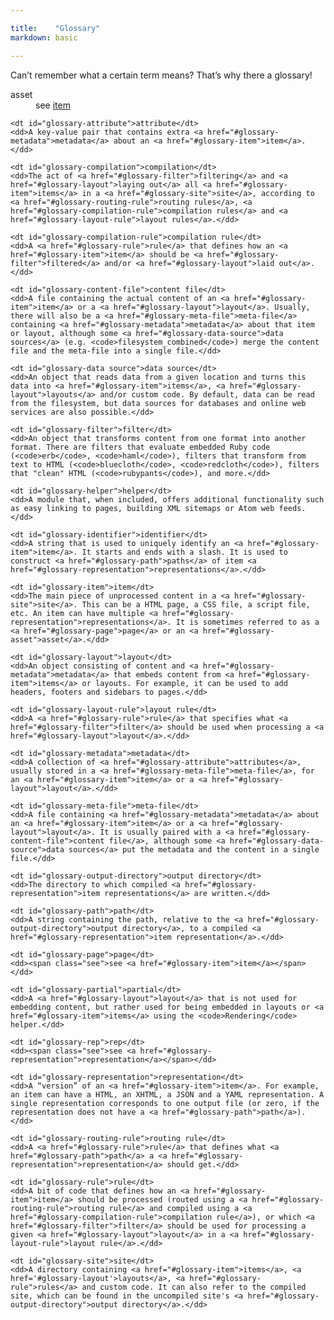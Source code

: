 ```yaml
---

title:    "Glossary"
markdown: basic

---
```


Can’t remember what a certain term means? That’s why there a glossary!

<dl class="glossary">
	<dt id="glossary-asset">asset</dt>
	<dd><span class="see">see <a href="#glossary-item">item</a></span></dd>

	<dt id="glossary-attribute">attribute</dt>
	<dd>A key-value pair that contains extra <a href="#glossary-metadata">metadata</a> about an <a href="#glossary-item">item</a>.</dd>

	<dt id="glossary-compilation">compilation</dt>
	<dd>The act of <a href="#glossary-filter">filtering</a> and <a href="#glossary-layout">laying out</a> all <a href="#glossary-item">items</a> in a <a href="#glossary-site">site</a>, according to <a href="#glossary-routing-rule">routing rules</a>, <a href="#glossary-compilation-rule">compilation rules</a> and <a href="#glossary-layout-rule">layout rules</a>.</dd>

	<dt id="glossary-compilation-rule">compilation rule</dt>
	<dd>A <a href="#glossary-rule">rule</a> that defines how an <a href="#glossary-item">item</a> should be <a href="#glossary-filter">filtered</a> and/or <a href="#glossary-layout">laid out</a>.</dd>

	<dt id="glossary-content-file">content file</dt>
	<dd>A file containing the actual content of an <a href="#glossary-item">item</a> or a <a href="#glossary-layout">layout</a>. Usually, there will also be a <a href="#glossary-meta-file">meta-file</a> containing <a href="#glossary-metadata">metadata</a> about that item or layout, although some <a href="#glossary-data-source">data sources</a> (e.g. <code>filesystem_combined</code>) merge the content file and the meta-file into a single file.</dd>

	<dt id="glossary-data source">data source</dt>
	<dd>An object that reads data from a given location and turns this data into <a href="#glossary-item">items</a>, <a href="#glossary-layout">layouts</a> and/or custom code. By default, data can be read from the filesystem, but data sources for databases and online web services are also possible.</dd>

	<dt id="glossary-filter">filter</dt>
	<dd>An object that transforms content from one format into another format. There are filters that evaluate embedded Ruby code (<code>erb</code>, <code>haml</code>), filters that transform from text to HTML (<code>bluecloth</code>, <code>redcloth</code>), filters that "clean" HTML (<code>rubypants</code>), and more.</dd>

	<dt id="glossary-helper">helper</dt>
	<dd>A module that, when included, offers additional functionality such as easy linking to pages, building XML sitemaps or Atom web feeds.</dd>

	<dt id="glossary-identifier">identifier</dt>
	<dd>A string that is used to uniquely identify an <a href="#glossary-item">item</a>. It starts and ends with a slash. It is used to construct <a href="#glossary-path">paths</a> of item <a href="#glossary-representation">representations</a>.</dd>

	<dt id="glossary-item">item</dt>
	<dd>The main piece of unprocessed content in a <a href="#glossary-site">site</a>. This can be a HTML page, a CSS file, a script file, etc. An item can have multiple <a href="#glossary-representation">representations</a>. It is sometimes referred to as a <a href="#glossary-page">page</a> or an <a href="#glossary-asset">asset</a>.</dd>

	<dt id="glossary-layout">layout</dt>
	<dd>An object consisting of content and <a href="#glossary-metadata">metadata</a> that embeds content from <a href="#glossary-item">items</a> or layouts. For example, it can be used to add headers, footers and sidebars to pages.</dd>

	<dt id="glossary-layout-rule">layout rule</dt>
	<dd>A <a href="#glossary-rule">rule</a> that specifies what <a href="#glossary-filter">filter</a> should be used when processing a <a href="#glossary-layout">layout</a>.</dd>

	<dt id="glossary-metadata">metadata</dt>
	<dd>A collection of <a href="#glossary-attribute">attributes</a>, usually stored in a <a href="#glossary-meta-file">meta-file</a>, for an <a href="#glossary-item">item</a> or a <a href="#glossary-layout">layout</a>.</dd>

	<dt id="glossary-meta-file">meta-file</dt>
	<dd>A file containing <a href="#glossary-metadata">metadata</a> about an <a href="#glossary-item">item</a> or a <a href="#glossary-layout">layout</a>. It is usually paired with a <a href="#glossary-content-file">content file</a>, although some <a href="#glossary-data-source">data sources</a> put the metadata and the content in a single file.</dd>

	<dt id="glossary-output-directory">output directory</dt>
	<dd>The directory to which compiled <a href="#glossary-representation">item representations</a> are written.</dd>

	<dt id="glossary-path">path</dt>
	<dd>A string containing the path, relative to the <a href="#glossary-output-directory">output directory</a>, to a compiled <a href="#glossary-representation">item representation</a>.</dd>

	<dt id="glossary-page">page</dt>
	<dd><span class="see">see <a href="#glossary-item">item</a></span></dd>

	<dt id="glossary-partial">partial</dt>
	<dd>A <a href="#glossary-layout">layout</a> that is not used for embedding content, but rather used for being embedded in layouts or <a href="#glossary-item">items</a> using the <code>Rendering</code> helper.</dd>

	<dt id="glossary-rep">rep</dt>
	<dd><span class="see">see <a href="#glossary-representation">representation</a></span></dd>

	<dt id="glossary-representation">representation</dt>
	<dd>A “version” of an <a href="#glossary-item">item</a>. For example, an item can have a HTML, an XHTML, a JSON and a YAML representation. A single representation corresponds to one output file (or zero, if the representation does not have a <a href="#glossary-path">path</a>).</dd>

	<dt id="glossary-routing-rule">routing rule</dt>
	<dd>A <a href="#glossary-rule">rule</a> that defines what <a href="#glossary-path">path</a> a <a href="#glossary-representation">representation</a> should get.</dd>

	<dt id="glossary-rule">rule</dt>
	<dd>A bit of code that defines how an <a href="#glossary-item">item</a> should be processed (routed using a <a href="#glossary-routing-rule">routing rule</a> and compiled using a <a href="#glossary-compilation-rule">compilation rule</a>), or which <a href="#glossary-filter">filter</a> should be used for processing a given <a href="#glossary-layout">layout</a> in a <a href="#glossary-layout-rule">layout rule</a>.</dd>

	<dt id="glossary-site">site</dt>
	<dd>A directory containing <a href="#glossary-item">items</a>, <a href='#glossary-layout'>layouts</a>, <a href="#glossary-rule">rules</a> and custom code. It can also refer to the compiled site, which can be found in the uncompiled site's <a href="#glossary-output-directory">output directory</a>.</dd>
</dl>
